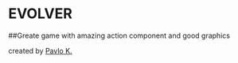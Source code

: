 # EVOLVER

##Greate game with amazing action component and good graphics

created by [Pavlo K.](https://github.com/koteho)
